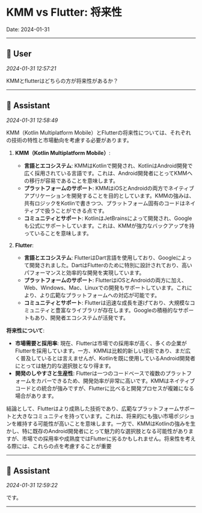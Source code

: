 # KMM vs Flutter: 将来性

Date: 2024-01-31

---

## 👤 User
*2024-01-31 12:57:21*

KMMとflutterはどちらの方が将来性があるか？

---

## 🤖 Assistant
*2024-01-31 12:58:49*

KMM（Kotlin Multiplatform Mobile）とFlutterの将来性については、それぞれの技術の特性と市場動向を考慮する必要があります。

1. **KMM（Kotlin Multiplatform Mobile）**:
   - **言語とエコシステム**: KMMはKotlinで開発され、KotlinはAndroid開発で広く採用されている言語です。これは、Android開発者にとってKMMへの移行が容易であることを意味します。
   - **プラットフォームのサポート**: KMMはiOSとAndroidの両方でネイティブアプリケーションを開発することを目的としています。KMMの強みは、共有ロジックをKotlinで書きつつ、プラットフォーム固有のコードはネイティブで扱うことができる点です。
   - **コミュニティとサポート**: KotlinはJetBrainsによって開発され、Googleも公式にサポートしています。これは、KMMが強力なバックアップを持っていることを意味します。

2. **Flutter**:
   - **言語とエコシステム**: FlutterはDart言語を使用しており、Googleによって開発されました。DartはFlutterのために特別に設計されており、高いパフォーマンスと効率的な開発を実現しています。
   - **プラットフォームのサポート**: FlutterはiOSとAndroidの両方に加え、Web、Windows、Mac、Linuxでの開発もサポートしています。これにより、より広範なプラットフォームへの対応が可能です。
   - **コミュニティとサポート**: Flutterは迅速な成長を遂げており、大規模なコミュニティと豊富なライブラリが存在します。Googleの積極的なサポートもあり、開発者エコシステムが活発です。

**将来性について**:
- **市場需要と採用率**: 現在、Flutterは市場での採用率が高く、多くの企業がFlutterを採用しています。一方、KMMは比較的新しい技術であり、まだ広く普及しているとは言えませんが、Kotlinを既に使用しているAndroid開発者にとっては魅力的な選択肢となり得ます。
- **開発のしやすさと生産性**: Flutterは一つのコードベースで複数のプラットフォームをカバーできるため、開発効率が非常に高いです。KMMはネイティブコードとの統合が強みですが、Flutterに比べると開発プロセスが複雑になる場合があります。

結論として、Flutterはより成熟した技術であり、広範なプラットフォームサポートと大きなコミュニティを持っています。これは、将来的にも強い市場ポジションを維持する可能性が高いことを意味します。一方で、KMMはKotlinの強みを生かし、特に既存のAndroid開発者にとって魅力的な選択肢となる可能性がありますが、市場での採用率や成熟度ではFlutterに劣るかもしれません。将来性を考える際には、これらの点を考慮することが重要

---

## 🤖 Assistant
*2024-01-31 12:59:22*

です。

---
